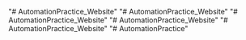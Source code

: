 "# AutomationPractice_Website" 
"# AutomationPractice_Website" 
"# AutomationPractice_Website" 
"# AutomationPractice_Website" 
"# AutomationPractice_Website" 
"# AutomationPractice" 

